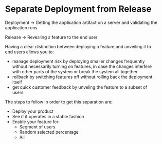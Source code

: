 # Separate Deployment from Release

Deployment -> Getting the application artifact on a server and validating the application runs

Release -> Revealing a feature to the end user

Having a clear distinction between deploying a feature and unveiling it to end users allows you to:

* manage deployment risk by deploying smaller changes frequently without necessarily turning on features, in case the changes interfere with other parts of the system or break the system all together
* rollback by switching features off without rolling back the deployment itself
* get quick customer feedback by unveling the feature to a subset of users

The steps to follow in order to get this separation are:

* Deploy your product
* See if it operates in a stable fashion
* Enable your feature for:
    * Segment of users
    * Random selected percentage
    * All
